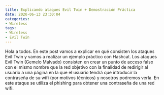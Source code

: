 ```yaml
---
title: Explicando ataques Evil Twin + Demostración Práctica
date: 2020-06-13 23:30:04
categories:
- Wireless
tags:
- Wireless
- Evil Twin
---
```


Hola a todos. En este post vamos a explicar en qué consisten los ataques Evil Twin y vamos a realizar un ejemplo práctico con Hashcat. Los ataques Evil Twin (Gemelo Malvado) consisten en crear un punto de acceso falso con el mismo nombre que la red objetivo con la finalidad de redirigir al usuario a una página en la que el usuario tendrá que introducir la contraseña de su wifi (por motivos técnicos) y nosotros podremos verla. En este ataque se utiliza el phishing para obtener una contraseña de una red wifi.
